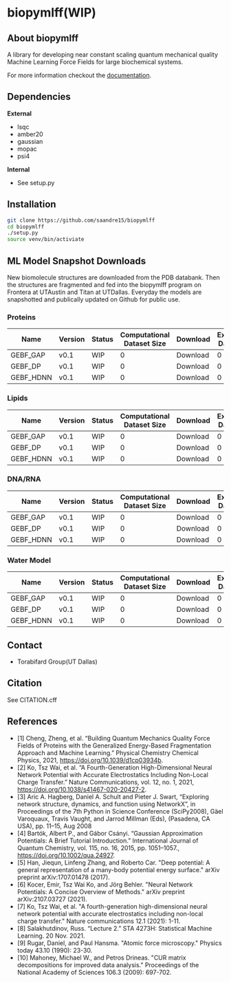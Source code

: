 # biopymlff(WIP)

## About biopymlff
A library for developing near constant scaling quantum mechanical quality Machine Learning Force Fields for large biochemical systems.

For more information checkout the [documentation](localhost).

## Dependencies
**External**
* lsqc
* amber20
* gaussian
* mopac
* psi4

**Internal**
* See setup.py 

## Installation
```bash
git clone https://github.com/saandre15/biopymlff
cd biopymlff
./setup.py
source venv/bin/activiate
```

## ML Model Snapshot Downloads

New biomolecule structures are downloaded from the PDB databank. Then the structures are fragmented and fed into the biopymlff program on Frontera at UTAustin and Titan at UTDallas. Everyday the models are snapshotted and publically updated on Github for public use.

### Proteins
| Name | Version | Status | Computational Dataset Size | Download | Experimental Dataset Size | Download |
|------| ------- | ---------------- | -------- | --------- | ------- | --------- |
| GEBF_GAP | v0.1 | WIP | 0 | Download | 0 | Download |
| GEBF_DP | v0.1 | WIP | 0 | Download | 0 | Download |
| GEBF_HDNN | v0.1 | WIP | 0 | Download | 0 | Download |


### Lipids
| Name | Version | Status | Computational Dataset Size | Download | Experimental Dataset Size | Download |
|------| ------- | ---------------- | -------- | --------- | ------- | --------- |
| GEBF_GAP | v0.1 | WIP | 0 | Download | 0 | Download |
| GEBF_DP | v0.1 | WIP | 0 | Download | 0 | Download |
| GEBF_HDNN | v0.1 | WIP | 0 | Download | 0 | Download |

### DNA/RNA
| Name | Version | Status | Computational Dataset Size | Download | Experimental Dataset Size | Download |
|------| ------- | ---------------- | -------- | --------- | ------- | --------- |
| GEBF_GAP | v0.1 | WIP | 0 | Download | 0 | Download |
| GEBF_DP | v0.1 | WIP | 0 | Download | 0 | Download |
| GEBF_HDNN | v0.1 | WIP | 0 | Download | 0 | Download |

### Water Model
| Name | Version | Status | Computational Dataset Size | Download | Experimental Dataset Size | Download |
|------| ------- | ---------------- | -------- | --------- | ------- | --------- |
| GEBF_GAP | v0.1 | WIP | 0 | Download | 0 | Download |
| GEBF_DP | v0.1 | WIP | 0 | Download | 0 | Download |
| GEBF_HDNN | v0.1 | WIP | 0 | Download | 0 | Download |


## Contact
* Torabifard Group(UT Dallas)

## Citation
See CITATION.cff

## References
* [1] Cheng, Zheng, et al. “Building Quantum Mechanics Quality Force Fields of Proteins with the Generalized Energy-Based Fragmentation Approach and Machine Learning.” Physical Chemistry Chemical Physics, 2021, https://doi.org/10.1039/d1cp03934b. 
* [2] Ko, Tsz Wai, et al. “A Fourth-Generation High-Dimensional Neural Network Potential with Accurate Electrostatics Including Non-Local Charge Transfer.” Nature Communications, vol. 12, no. 1, 2021, https://doi.org/10.1038/s41467-020-20427-2. 
* [3] Aric A. Hagberg, Daniel A. Schult and Pieter J. Swart, “Exploring network structure, dynamics, and function using NetworkX”, in Proceedings of the 7th Python in Science Conference (SciPy2008), Gäel Varoquaux, Travis Vaught, and Jarrod Millman (Eds), (Pasadena, CA USA), pp. 11–15, Aug 2008
* [4] Bartók, Albert P., and Gábor Csányi. “Gaussian Approximation Potentials: A Brief Tutorial Introduction.” International Journal of Quantum Chemistry, vol. 115, no. 16, 2015, pp. 1051–1057., https://doi.org/10.1002/qua.24927. 
* [5] Han, Jiequn, Linfeng Zhang, and Roberto Car. "Deep potential: A general representation of a many-body potential energy surface." arXiv preprint arXiv:1707.01478 (2017).
* [6] Kocer, Emir, Tsz Wai Ko, and Jörg Behler. "Neural Network Potentials: A Concise Overview of Methods." arXiv preprint arXiv:2107.03727 (2021).
* [7] Ko, Tsz Wai, et al. "A fourth-generation high-dimensional neural network potential with accurate electrostatics including non-local charge transfer." Nature communications 12.1 (2021): 1-11.
* [8] Salakhutdinov, Russ. “Lecture 2.” STA 4273H: Statistical Machine Learning. 20 Nov. 2021. 
* [9] Rugar, Daniel, and Paul Hansma. "Atomic force microscopy." Physics today 43.10 (1990): 23-30.
* [10] Mahoney, Michael W., and Petros Drineas. "CUR matrix decompositions for improved data analysis." Proceedings of the National Academy of Sciences 106.3 (2009): 697-702.